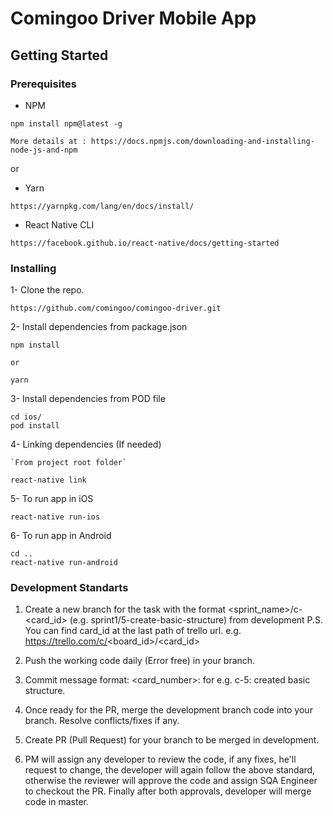 # Comingoo Driver Mobile App

## Getting Started

### Prerequisites

- NPM

```
npm install npm@latest -g

More details at : https://docs.npmjs.com/downloading-and-installing-node-js-and-npm
```

or

- Yarn

```
https://yarnpkg.com/lang/en/docs/install/
```

- React Native CLI

```
https://facebook.github.io/react-native/docs/getting-started
```

### Installing

1- Clone the repo.

```
https://github.com/comingoo/comingoo-driver.git
```

2- Install dependencies from package.json

```
npm install

or 

yarn
```

3- Install dependencies from POD file

```
cd ios/
pod install
```

4- Linking dependencies (If needed)

```
`From project root folder`

react-native link 
```

5- To run app in iOS
```
react-native run-ios
```

6- To run app in Android
```
cd ..
react-native run-android 
```

### Development Standarts

1. Create a new branch for the task with the format <sprint_name>/c-<card_id> (e.g. sprint1/5-create-basic-structure) from development P.S. You can find card_id at the last path of trello url. e.g. https://trello.com/c/<board_id>/<card_id>

2. Push the working code daily (Error free) in your branch.

3. Commit message format: <card_number>: <message> for e.g. c-5: created basic structure.

4. Once ready for the PR, merge the development branch code into your branch. Resolve conflicts/fixes if any.

5. Create PR (Pull Request) for your branch to be merged in development.

6. PM will assign any developer to review the code, if any fixes, he'll request to change, the developer will again follow the above standard, otherwise the reviewer will approve the code and assign SQA Engineer to checkout the PR. Finally after both approvals, developer will merge code in master.
